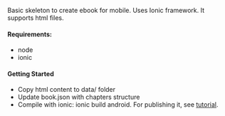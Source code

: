 Basic skeleton to create ebook for mobile.
Uses Ionic framework. It supports html files.

#### Requirements:
- node
- ionic


#### Getting Started

- Copy html content to data/ folder
- Update book.json with chapters structure
- Compile with ionic: ionic build android.
For publishing it, see [tutorial](http://ionicframework.com/docs/guide/publishing.html).

